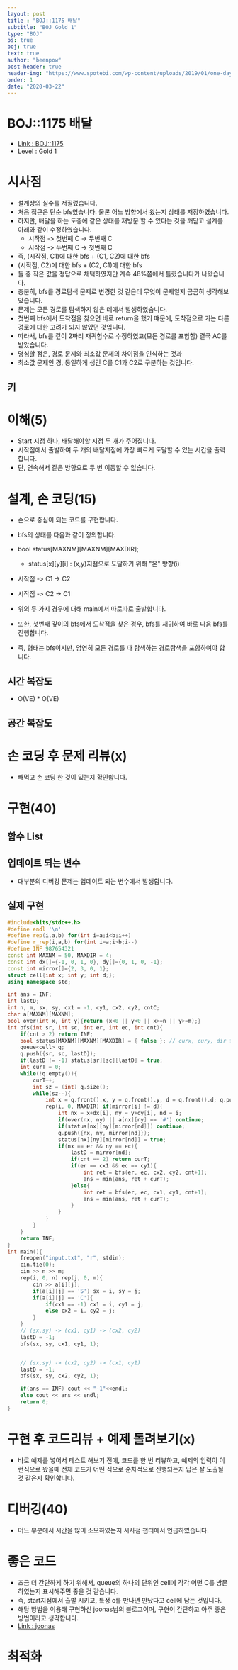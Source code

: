 ```yaml
---
layout: post
title : "BOJ::1175 배달"
subtitle: "BOJ Gold 1"
type: "BOJ"
ps: true
boj: true
text: true
author: "beenpow"
post-header: true
header-img: "https://www.spotebi.com/wp-content/uploads/2019/01/one-day-day-one-workout-motivation-spotebi.jpg"
order: 1
date: "2020-03-22"
---
```


# BOJ::1175 배달
- [Link : BOJ::1175](https://www.acmicpc.net/problem/1175)
- Level : Gold 1

# 시사점
- 설계상의 실수를 저질렀습니다.
- 처음 접근은 단순 bfs였습니다. 물론 어느 방향에서 왔는지 상태를 저장하였습니다.
- 하지만, 배달을 하는 도중에 같은 상태를 재방문 할 수 있다는 것을 깨닫고 설계를 아래와 같이
  수정하였습니다.
  - 시작점 -> 첫번째 C -> 두번째 C
  - 시작점 -> 두번째 C -> 첫번째 C
- 즉, (시작점, C1)에 대한 bfs + (C1, C2)에 대한 bfs
- (시작점, C2)에 대한 bfs + (C2, C1)에 대한 bfs
- 둘 중 작은 값을 정답으로 채택하였지만 계속 48%쯤에서 틀렸습니다가 나왔습니다.
- 충분히, bfs를 경로탐색 문제로 변경한 것 같은데 무엇이 문제일지 곰곰히 생각해보았습니다.
- 문제는 모든 경로를 탐색하지 않은 데에서 발생하였습니다.
- 첫번째 bfs에서 도착점을 찾으면 바로 return을 했기 떄문에, 도착점으로 가는 다른 경로에 대한 고려가
  되지 않았던 것입니다.
- 따라서, bfs를 깊이 2짜리 재귀함수로 수정하였고(모든 경로를 포함함) 결국 AC를 받았습니다.
- 명심할 점은, 경로 문제와 최소값 문제의 차이점을 인식하는 것과
- 최소값 문제인 경, 동일하게 생긴 C를 C1과 C2로 구분하는 것입니다. 

## 키

# 이해(5)
- Start 지점 하나, 배달해야할 지점 두 개가 주어집니다.
- 시작점에서 출발하여 두 개의 배달지점에 가장 빠르게 도달할 수 있는 시간을 출력합니다.
- 단, 연속해서 같은 방향으로 두 번 이동할 수 없습니다.


# 설계, 손 코딩(15)
- 손으로 중심이 되는 코드를 구현합니다.
- bfs의 상태를 다음과 같이 정의합니다.
- bool status[MAXNM][MAXNM][MAXDIR];
  - status[x][y][i] : (x,y)지점으로 도달하기 위해 "온" 방향(i)

- 시작점 -> C1 -> C2
- 시작점 -> C2 -> C1 
- 위의 두 가지 경우에 대해 main에서 따로따로 출발합니다.
- 또한, 첫번째 깊이의 bfs에서 도착점을 찾은 경우, bfs를 재귀하여 바로 다음 bfs를 진행합니다.
- 즉, 형태는 bfs이지만, 엄연히 모든 경로를 다 탐색하는 경로탐색을 포함하여야 합니다.

## 시간 복잡도
- O(VE) * O(VE)

## 공간 복잡도

# 손 코딩 후 문제 리뷰(x)
- 빼먹고 손 코딩 한 것이 있는지 확인합니다.

# 구현(40)

## 함수 List 

## 업데이트 되는 변수
- 대부분의 디버깅 문제는 업데이트 되는 변수에서 발생합니다.

## 실제 구현 

```cpp
#include<bits/stdc++.h>
#define endl '\n'
#define rep(i,a,b) for(int i=a;i<b;i++)
#define r_rep(i,a,b) for(int i=a;i>b;i--)
#define INF 987654321
const int MAXNM = 50, MAXDIR = 4;
const int dx[]={-1, 0, 1, 0}, dy[]={0, 1, 0, -1};
const int mirror[]={2, 3, 0, 1};
struct cell{int x; int y; int d;};
using namespace std;

int ans = INF;
int lastD;
int n, m, sx, sy, cx1 = -1, cy1, cx2, cy2, cntC;
char a[MAXNM][MAXNM];
bool over(int x, int y){return (x<0 || y<0 || x>=n || y>=m);}
int bfs(int sr, int sc, int er, int ec, int cnt){
    if(cnt > 2) return INF;
    bool status[MAXNM][MAXNM][MAXDIR] = { false }; // curx, cury, dir from
    queue<cell> q;
    q.push({sr, sc, lastD});
    if(lastD != -1) status[sr][sc][lastD] = true;
    int curT = 0;
    while(!q.empty()){
        curT++;
        int sz = (int) q.size();
        while(sz--){
            int x = q.front().x, y = q.front().y, d = q.front().d; q.pop();
            rep(i, 0, MAXDIR) if(mirror[i] != d){
                int nx = x+dx[i], ny = y+dy[i], nd = i;
                if(over(nx, ny) || a[nx][ny] == '#') continue;
                if(status[nx][ny][mirror[nd]]) continue;
                q.push({nx, ny, mirror[nd]});
                status[nx][ny][mirror[nd]] = true;
                if(nx == er && ny == ec){
                    lastD = mirror[nd];
                    if(cnt == 2) return curT;
                    if(er == cx1 && ec == cy1){
                        int ret = bfs(er, ec, cx2, cy2, cnt+1);
                        ans = min(ans, ret + curT);
                    }else{
                        int ret = bfs(er, ec, cx1, cy1, cnt+1);
                        ans = min(ans, ret + curT);
                    }
                }
            }
        }
    }
    return INF;
}
int main(){
    freopen("input.txt", "r", stdin);
    cin.tie(0);
    cin >> n >> m;
    rep(i, 0, n) rep(j, 0, m){
        cin >> a[i][j];
        if(a[i][j] == 'S') sx = i, sy = j;
        if(a[i][j] == 'C'){
            if(cx1 == -1) cx1 = i, cy1 = j;
            else cx2 = i, cy2 = j;
        }
    }
    // (sx,sy) -> (cx1, cy1) -> (cx2, cy2)
    lastD = -1;
    bfs(sx, sy, cx1, cy1, 1);


    // (sx,sy) -> (cx2, cy2) -> (cx1, cy1)
    lastD = -1;
    bfs(sx, sy, cx2, cy2, 1);

    if(ans == INF) cout << "-1"<<endl;
    else cout << ans << endl;
    return 0;
}
```

# 구현 후 코드리뷰 + 예제 돌려보기(x)
- 바로 예제를 넣어서 테스트 해보기 전에, 코드를 한 번 리뷰하고, 예제의 입력이 이런식으로 왔을때
  전체 코드가 어떤 식으로 순차적으로 진행되는지 답은 잘 도출될 것 같은지 확인합니다.

# 디버깅(40)
- 어느 부분에서 시간을 많이 소모하였는지 시사점 챕터에서 언급하였습니다.

# 좋은 코드
- 조금 더 간단하게 하기 위해서, queue의 하나의 단위인 cell에 각각 어떤 C를 방문하였는지 표시해주면
  좋을 것 같습니다.
- 즉, start지점에서 출발 시키고, 특정 c를 만나면 만났다고 cell에 담는 것입니다.
- 해당 방법을 이용해 구현하신 joonas님의 블로그이며, 구현이 간단하고 아주 좋은 방법이라고
  생각합니다.
- [Link : joonas](http://joonas-yoon.blogspot.com/2016/03/1175.html)

# 최적화
